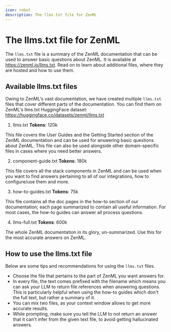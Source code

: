 ```yaml
---
icon: robot
description: The llms.txt file for ZenML
---
```


# The llms.txt file for ZenML

The `llms.txt` file is a summary of the ZenML documentation that can be used to answer basic questions about ZenML. It is available at https://zenml.io/llms.txt. Read on to learn about additional files, where they are hosted and how to use them.

## Available llms.txt files

Owing to ZenML's vast documentation, we have created multiple `llms.txt` files that cover different parts of the documentation. You can find them on ZenML's llms.txt HuggingFace dataset: https://huggingface.co/datasets/zenml/llms.txt

1. llms.txt
**Tokens**: 120k

This file covers the User Guides and the Getting Started section of the ZenML documentation and can be used for answering basic questions about ZenML. This file can also be used alongside other domain-specific files in cases where you need better answers.

2. component-guide.txt
**Tokens**: 180k

This file covers all the stack components in ZenML and can be used when you want to find answers pertaining to all of our integrations, how to configure/use them and more.

3. how-to-guides.txt
**Tokens**: 75k

This file contains all the doc pages in the how-to section of our documentation; each page summarized to contain all useful information. For most cases, the how-to guides can answer all process questions.

4. llms-full.txt
**Tokens**: 600k

The whole ZenML documentation in its glory, un-summarized. Use this for the most accurate answers on ZenML.

## How to use the llms.txt file

Below are some tips and recommendations for using the `llms.txt` files.

- Choose the file that pertains to the part of ZenML you want answers for.
- In every file, the text comes prefixed with the filename which means you can ask your LLM to return file references when answering questions. This is particularly helpful when using the how-to guides which don't the full text, but rather a summary of it.
- You can mix two files, as your context window allows to get more accurate results.
- While prompting, make sure you tell the LLM to not return an answer that it can't infer from the given text file, to avoid getting hallucinated answers.


